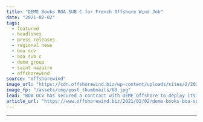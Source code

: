 ```yaml
---
title: "DEME Books BOA SUB C for French Offshore Wind Job"
date: "2021-02-02"
tags: 
  - featured
  - headlines
  - press releases
  - regional news
  - boa ocv
  - boa sub c
  - deme group
  - saint nazaire
  - offshorewind
source: "offshorewind"
image_url: "https://cdn.offshorewind.biz/wp-content/uploads/sites/2/2021/02/02154012/DEME-Rebooks-BOA-SUB-C.jpg"
image_fp: "/assets/img/post_thumbnails/60.jpg"
lead: "BOA OCV has secured a contract with DEME Offshore to deploy its subsea construction"
article_url: "https://www.offshorewind.biz/2021/02/02/deme-books-boa-sub-c-for-french-offshore-wind-job/"
---
```


---
